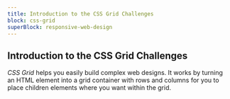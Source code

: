 ```yaml
---
title: Introduction to the CSS Grid Challenges
block: css-grid
superBlock: responsive-web-design
---
```


## Introduction to the CSS Grid Challenges

<dfn>CSS Grid</dfn> helps you easily build complex web designs. It works by turning an HTML element into a grid container with rows and columns for you to place children elements where you want within the grid.
